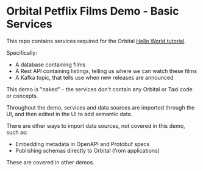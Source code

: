 # Orbital Petflix Films Demo - Basic Services

This repo contains services required for the Orbital [Hello World tutorial](https://orbitalhq.com/docs/guides/first-integration).

Specifically:
 * A database containing films
 * A Rest API containing listings, telling us where we can watch these films
 * A Kafka topic, that tells use when new releases are announced

This demo is "naked" - the services don't contain any Orbital or Taxi code or concepts.

Throughout the demo, services and data sources are imported through the UI, and then edited in the UI to add semantic data.

There are other ways to import data sources, not covered in this demo, such as:
 * Embedding metadata in OpenAPI and Protobuf specs
 * Publishing schemas directly to Orbital (from applications)

These are covered in other demos.


